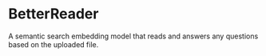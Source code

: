 # BetterReader
A semantic search embedding model that reads and answers any questions based on the uploaded file. 
